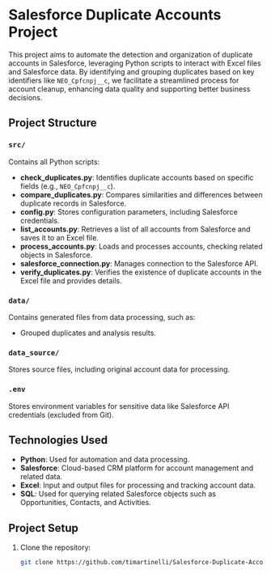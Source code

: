 # Salesforce Duplicate Accounts Project

This project aims to automate the detection and organization of duplicate accounts in Salesforce, leveraging Python scripts to interact with Excel files and Salesforce data. By identifying and grouping duplicates based on key identifiers like `NEO_Cpfcnpj__c`, we facilitate a streamlined process for account cleanup, enhancing data quality and supporting better business decisions.

## Project Structure

### `src/`
Contains all Python scripts:

- **check_duplicates.py**: Identifies duplicate accounts based on specific fields (e.g., `NEO_Cpfcnpj__c`).
- **compare_duplicates.py**: Compares similarities and differences between duplicate records in Salesforce.
- **config.py**: Stores configuration parameters, including Salesforce credentials.
- **list_accounts.py**: Retrieves a list of all accounts from Salesforce and saves it to an Excel file.
- **process_accounts.py**: Loads and processes accounts, checking related objects in Salesforce.
- **salesforce_connection.py**: Manages connection to the Salesforce API.
- **verify_duplicates.py**: Verifies the existence of duplicate accounts in the Excel file and provides details.

### `data/`
Contains generated files from data processing, such as:

- Grouped duplicates and analysis results.

### `data_source/`
Stores source files, including original account data for processing.

### `.env`
Stores environment variables for sensitive data like Salesforce API credentials (excluded from Git).

## Technologies Used

- **Python**: Used for automation and data processing.
- **Salesforce**: Cloud-based CRM platform for account management and related data.
- **Excel**: Input and output files for processing and tracking account data.
- **SQL**: Used for querying related Salesforce objects such as Opportunities, Contacts, and Activities.

## Project Setup

1. Clone the repository:
   ```bash
   git clone https://github.com/timartinelli/Salesforce-Duplicate-Accounts.git
